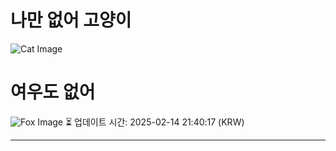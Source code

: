 
# 나만 없어 고양이

![Cat Image](https://cdn2.thecatapi.com/images/9v6.jpg)

# 여우도 없어
![Fox Image](https://randomfox.ca/images/29.jpg)
⏳ 업데이트 시간: 2025-02-14 21:40:17 (KRW)

---
